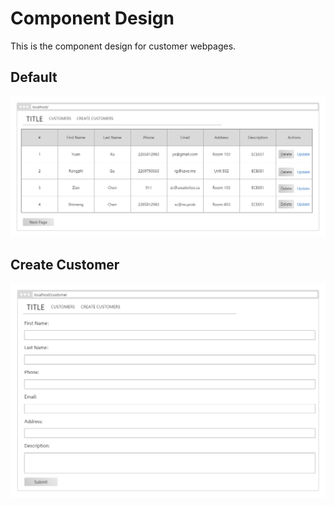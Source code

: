 # Component Design
This is the component design for customer webpages.

## Default

![alt text](CUSTOMERS_UI.png "CUSTOMER_UI")

## Create Customer

![alt text](CREATE_CUSTOMER_UI.png "CREATE_CUSTOMER_UI")